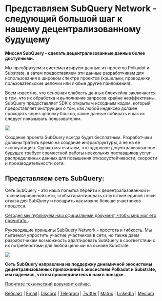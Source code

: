 # Представляем SubQuery Network - следующий большой шаг к нашему децентрализованному будущему

**Миссия SubQuery - сделать децентрализованные данные более доступными.**

Мы преобразуем и систематизируем данные из проектов Polkadot и Substrate, а затем предоставляем эти данные разработчикам для использования в широком спектре проектов (кошельки, проводники, пользовательские цепочки или любые другие приложения).

Всем известно, что основная слабость данных блокчейна заключается в том, что их обработка и выполнение запросов крайне неэффективны. SubQuery предоставляет SDK с открытым исходным кодом, который предоставляет инструкции о том, как любой индексер должен проходить через цепочку блоков, какие данные собирать и как их следует показывать пользователям.

![](https://miro.medium.com/max/700/1*0l37MKpDk2ahHsqDUBxbjw.png)

Создание проекта SubQuery всегда будет бесплатным. Разработчики должны тратить время на создание инфраструктуры, а не на ее эксплуатацию. Однако мы считаем, что здоровое децентрализованное будущее требует совместной работы нескольких поставщиков услуг распределенных данных для повышения отказоустойчивости, скорости и производительности сети.

## Представляем сеть SubQuery:

Сеть SubQuery - это наша попытка перейти к децентрализованной и токенизированной сети, чтобы гарантировать отсутствие единой точки отказа для SubQuery и поощрить как можно больше участников процесса.

[ Сегодня мы публикуем наш официальный документ, чтобы мир мог его прочитать ](https://static.subquery.network/whitepaper.pdf).

Руководящие принципы SubQuery Network - простота и гибкость. Мы пытаемся упростить участие участников в сети, но также даем разработчикам возможность адаптировать SubQuery в соответствии с их потребностями для любой цепочки на основе Substrate.

![](https://miro.medium.com/max/700/1*5E_eIJBTvHI7W24ib_Syvw.png)

**Сеть SubQuery направлена на поддержку динамичной экосистемы децентрализованных приложений в экосистеме Polkadot и Substrate, мы надеемся, что вы присоединитесь к нам в поездке.**

[Прочтите технический документ сейчас.](https://static.subquery.network/whitepaper.pdf)

[Вебсайт](https://subquery.network/) | [Email](mailto:hello@subquery.network) | [Discord](https://discord.com/invite/78zg8aBSMG) | [Telegram](https://t.me/subquerynetwork) | [Twitter](https://twitter.com/subquerynetwork) | [Matrix](https://matrix.to/#/#subquery:matrix.org) | [LinkedIn](https://www.linkedin.com/company/subquery) | [Medium](https://subquery.medium.com/)
